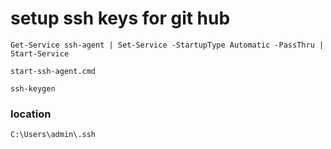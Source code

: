 # setup ssh keys for git hub

`Get-Service ssh-agent | Set-Service -StartupType Automatic -PassThru | Start-Service`

`start-ssh-agent.cmd`

`ssh-keygen`

### location

`C:\Users\admin\.ssh`
